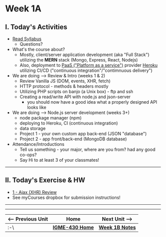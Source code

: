 # Week 1A

## I. Today's Activities
  
- [Read Syllabus](../syllabus.md)
  - Questions?
- What's the course about?
  - Mostly, client/server application development (aka "Full Stack") utilizing the **MERN** stack (Mongo, Express, React, Nodejs)
  - Also, deployment to [PaaS ("Platform as a service")](https://azure.microsoft.com/en-us/resources/cloud-computing-dictionary/what-is-paas) provider [Heroku](https://www.heroku.com/platform) utilizing CI/CD ("continuous integration"/"contimnuous delivery")
- We are doing --> Review & Intro (weeks 1 & 2)
  - Review Vanilla JS (DOM, events, XHR, fetch)
  - HTTP protocol - methods & headers mostly
  - Utilizing PHP scripts on banjo (a Unix box) - ftp and ssh
  - Creating a read/write API with node.js and json-server
    - you should now have a good idea what a properly designed API looks like
- We are doing --> Node.js server development (weeks 3+)
  - node package manager (npm)
  - deploying to Heroku, CI (continuous integration)
  - data storage 
  - Project 1 - your own custom app back-end (JSON "database")
  - Project 2 - app front/back-end (MongoDB database)
- Attendance/Introductions
  - Tell us something - your major, where are you from? had any good co-ops?
  - Say Hi to at least 3 of your classmates!

 ---
  
## II. Today's Exercise & HW

- [1 - Ajax (XHR) Review](../exercises/1-ajax-review.md)
- See myCourses dropbox for submission instructions!

---
---

| <-- Previous Unit | Home | Next Unit -->
| --- | --- | --- 
|   :-\  |  [**IGME-430 Home**](../) | [**Week 1B Notes**](./01B.md)
